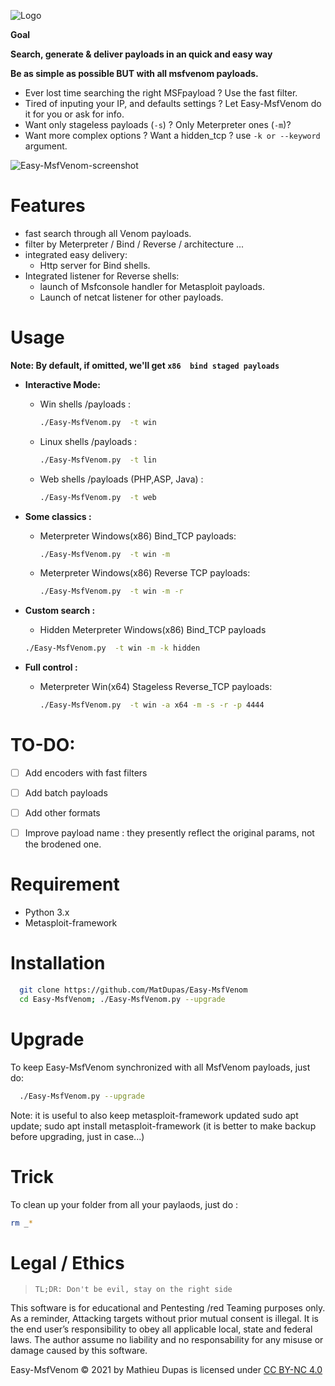 ![Logo](https://user-images.githubusercontent.com/26366683/137634034-dae33eda-1b59-4ed8-a9ec-597c8a5200e5.png)

**Goal**

**Search, generate & deliver payloads in an quick and easy way**

**Be as simple as possible BUT with all msfvenom payloads.**

* Ever lost time searching the right MSFpayload ? Use the fast filter.
* Tired of inputing your IP, and defaults settings ? Let Easy-MsfVenom do it for you or ask for info.
* Want only stageless  payloads (`-s`) ? Only Meterpreter ones (`-m`)?  
* Want more complex options ? Want a hidden_tcp ? use `-k or --keyword` argument.

![Easy-MsfVenom-screenshot](https://user-images.githubusercontent.com/26366683/137700327-d5e44686-6be7-4214-b8d9-de4edd67b93a.png)


#  Features 
* fast search through all Venom payloads.
* filter by Meterpreter / Bind / Reverse / architecture ... 
* integrated easy delivery:
	- Http server for Bind shells.
* Integrated listener for Reverse shells:
	- launch of Msfconsole handler for Metasploit payloads.
	- Launch of netcat listener for other payloads. 

# Usage

**Note: By default, if omitted, we'll get `x86  bind staged payloads`**

- **Interactive Mode:**
  - Win shells /payloads : 
    ```bash
    ./Easy-MsfVenom.py  -t win
    ```
    
  - Linux shells /payloads :
    ```bash 
    ./Easy-MsfVenom.py  -t lin
    ```
  - Web shells /payloads (PHP,ASP, Java) :
    ```bash 
    ./Easy-MsfVenom.py  -t web
    ```

- **Some classics :**
  - Meterpreter Windows(x86) Bind_TCP payloads:
    ```bash 
    ./Easy-MsfVenom.py  -t win -m
    ```
  - Meterpreter Windows(x86) Reverse TCP payloads:
    ```bash 
    ./Easy-MsfVenom.py  -t win -m -r
    ```


- **Custom search :**
   - Hidden Meterpreter Windows(x86) Bind_TCP payloads
    ```bash 
    ./Easy-MsfVenom.py  -t win -m -k hidden
    ```
 
- **Full control :**
  - Meterpreter Win(x64) Stageless Reverse_TCP payloads: 
    ```bash
    ./Easy-MsfVenom.py  -t win -a x64 -m -s -r -p 4444
    ```


# TO-DO:
- [ ] Add encoders with fast filters
- [ ] Add batch payloads
- [ ] Add other formats
- [ ] Improve payload name : they presently reflect the original params, not the brodened one.

 


# Requirement
* Python 3.x
* Metasploit-framework

# Installation


```bash   
  git clone https://github.com/MatDupas/Easy-MsfVenom
  cd Easy-MsfVenom; ./Easy-MsfVenom.py --upgrade
```

# Upgrade
To keep Easy-MsfVenom synchronized with all MsfVenom payloads, just do:
```bash   
  ./Easy-MsfVenom.py --upgrade
```

Note: it is useful to also keep metasploit-framework updated
sudo apt update; sudo apt install metasploit-framework
(it is better to make  backup before upgrading, just in case...)

# Trick

To clean up your folder from all your paylaods, just do :
```bash
rm _*
```


# Legal / Ethics
>` TL;DR: Don't be evil, stay on the right side `

This software is for educational and Pentesting /red Teaming purposes only.
As a reminder, Attacking targets without prior mutual consent is illegal. It is the end user’s responsibility to obey all applicable local, state and federal laws. 
The author assume no liability and no responsability for any misuse or damage caused by this software.

Easy-MsfVenom © 2021 by Mathieu Dupas is licensed under [CC BY-NC 4.0](http://creativecommons.org/licenses/by-nc/4.0/?ref=chooser-v1)


